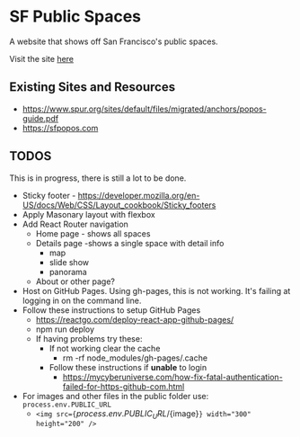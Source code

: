 # SF Public Spaces

A website that shows off San Francisco's public spaces. 

Visit the site [here](https://soggybag.github.io/sf-public-spaces/)

## Existing Sites and Resources

- https://www.spur.org/sites/default/files/migrated/anchors/popos-guide.pdf
- https://sfpopos.com

## TODOS

This is in progress, there is still a lot to be done. 

- Sticky footer - https://developer.mozilla.org/en-US/docs/Web/CSS/Layout_cookbook/Sticky_footers
- Apply Masonary layout with flexbox
- Add React Router navigation
  - Home page - shows all spaces
  - Details page -shows a single space with detail info 
    - map
    - slide show
    - panorama
  - About or other page? 
- Host on GitHub Pages. Using gh-pages, this is not working. It's failing at logging in on the command line. 
- Follow these instructions to setup GitHub Pages
  - https://reactgo.com/deploy-react-app-github-pages/
  - npm run deploy
  - If having problems try these: 
    - If not working clear the cache
      - rm -rf node_modules/gh-pages/.cache
    - Follow these instructions if **unable** to login
      - https://mycyberuniverse.com/how-fix-fatal-authentication-failed-for-https-github-com.html
- For images and other files in the public folder use: `process.env.PUBLIC_URL`
  - `<img src={`${process.env.PUBLIC_URL}/${image}`} width="300" height="200" />`

